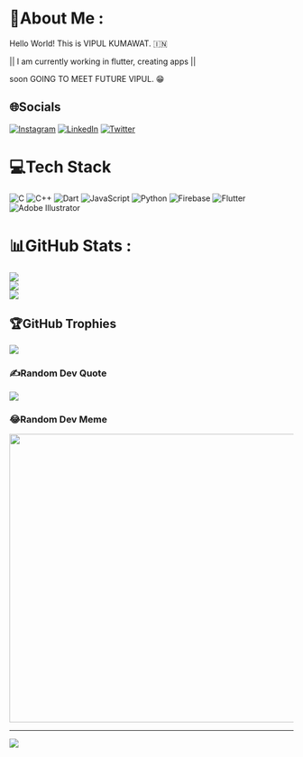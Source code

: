 # 💫About Me :
Hello World! This is VIPUL KUMAWAT. 🇮🇳

|| I am currently working in flutter, creating apps ||

soon GOING TO MEET FUTURE VIPUL. 😁

## 🌐Socials
[![Instagram](https://img.shields.io/badge/Instagram-%23E4405F.svg?logo=Instagram&logoColor=white)](https://instagram.com/_whizzzz) [![LinkedIn](https://img.shields.io/badge/LinkedIn-%230077B5.svg?logo=linkedin&logoColor=white)](https://linkedin.com/in/https://www.linkedin.com/in/thevipulkumawat) [![Twitter](https://img.shields.io/badge/Twitter-%231DA1F2.svg?logo=Twitter&logoColor=white)](https://twitter.com/thevipulkumawat) 

# 💻Tech Stack
![C](https://img.shields.io/badge/c-%2300599C.svg?style=flat&logo=c&logoColor=white) ![C++](https://img.shields.io/badge/c++-%2300599C.svg?style=flat&logo=c%2B%2B&logoColor=white) ![Dart](https://img.shields.io/badge/dart-%230175C2.svg?style=flat&logo=dart&logoColor=white) ![JavaScript](https://img.shields.io/badge/javascript-%23323330.svg?style=flat&logo=javascript&logoColor=%23F7DF1E) ![Python](https://img.shields.io/badge/python-3670A0?style=flat&logo=python&logoColor=ffdd54) ![Firebase](https://img.shields.io/badge/firebase-%23039BE5.svg?style=flat&logo=firebase) ![Flutter](https://img.shields.io/badge/Flutter-%2302569B.svg?style=flat&logo=Flutter&logoColor=white) ![Adobe Illustrator](https://img.shields.io/badge/adobeillustrator-%23FF9A00.svg?style=flat&logo=adobeillustrator&logoColor=white)
# 📊GitHub Stats :
![](https://github-readme-stats.vercel.app/api?username=thevipulkumawat&theme=blueberry&hide_border=false&include_all_commits=false&count_private=false)<br/>
![](https://github-readme-streak-stats.herokuapp.com/?user=thevipulkumawat&theme=blueberry&hide_border=false)<br/>
![](https://github-readme-stats.vercel.app/api/top-langs/?username=thevipulkumawat&theme=blueberry&hide_border=false&include_all_commits=false&count_private=false&layout=compact)

## 🏆GitHub Trophies
![](https://github-profile-trophy.vercel.app/?username=thevipulkumawat&theme=darkhub&no-frame=false&no-bg=false&margin-w=4)

### ✍️Random Dev Quote
![](https://quotes-github-readme.vercel.app/api?type=horizontal&theme=dark)

### 😂Random Dev Meme
<img src="https://random-memer.herokuapp.com/" width="512px"/>

---
[![](https://visitcount.itsvg.in/api?id=thevipulkumawat&icon=5&color=9)](https://visitcount.itsvg.in)
